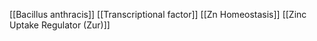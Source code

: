 [[Bacillus anthracis]]
[[Transcriptional factor]]
[[Zn Homeostasis]]
[[Zinc Uptake Regulator (Zur)]]
